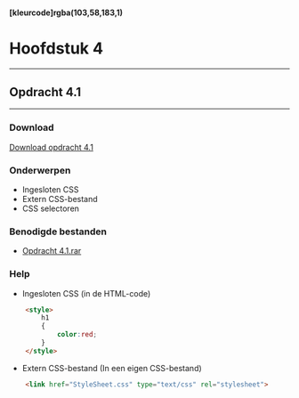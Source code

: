 #### [kleurcode]rgba(103,58,183,1)

# Hoofdstuk 4

---
## Opdracht 4.1
---

### Download
<a href="https://elo.kw1c.nl/CMS/Studie/811%20ICT-Academie/811%20VakkenInhoud/%5BB.14%20HTM%5D%20HTMLCSS/Productie/02.%20Opdrachten/Hoofdstuk%204/Opdracht%204.1.pdf" target="_blank">Download opdracht 4.1</a>

### Onderwerpen
*   Ingesloten CSS
*   Extern CSS-bestand
*   CSS selectoren

### Benodigde bestanden
*   <a href="https://elo.kw1c.nl/CMS/Studie/811%20ICT-Academie/811%20VakkenInhoud/%5BB.14%20HTM%5D%20HTMLCSS/Productie/02.%20Opdrachten/Hoofdstuk%204/Resources/Opdracht%204.1.rar" target="_blank">Opdracht 4.1.rar</a>

### Help
*   Ingesloten CSS (in de HTML-code)
```html
    <style>
        h1
        {
            color:red;
        }
    </style>
```
*   Extern CSS-bestand (In een eigen CSS-bestand)
```html
    <link href="StyleSheet.css" type="text/css" rel="stylesheet">
```